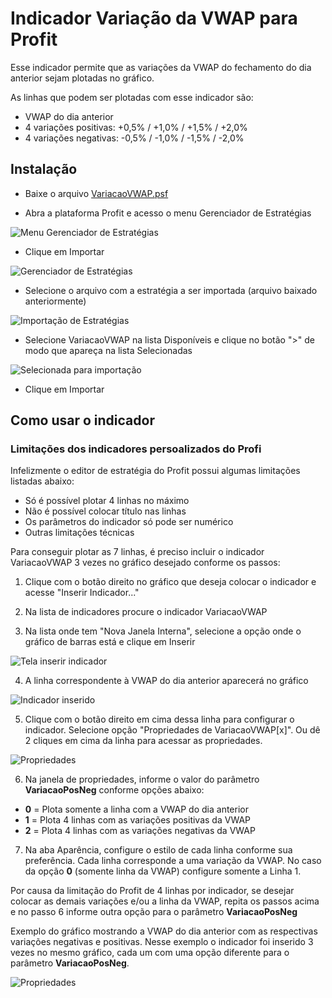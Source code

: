 # Indicador Variação da VWAP para Profit

Esse indicador permite que as variações da VWAP do fechamento do dia anterior sejam plotadas no gráfico.

As linhas que podem ser plotadas com esse indicador são:

+ VWAP do dia anterior
+ 4 variações positivas: +0,5% / +1,0% / +1,5% / +2,0%
+ 4 variações negativas: -0,5% / -1,0% / -1,5% / -2,0%


## Instalação

+ Baixe o arquivo [VariacaoVWAP.psf](VariacaoVWAP.psf)

+ Abra a plataforma Profit e acesso o menu Gerenciador de Estratégias

![Menu Gerenciador de Estratégias](menu-gerenciador-estrategias.png)

+ Clique em Importar

![Gerenciador de Estratégias](estrategias-importar.png)

+ Selecione o arquivo com a estratégia a ser importada (arquivo baixado anteriormente)

![Importação de Estratégias](importacao-estrategias.png)

+ Selecione VariacaoVWAP na lista Disponíveis e clique no botão ">" de modo que apareça na lista Selecionadas

![Selecionada para importação](importacao-estrategias-selecionada.png)

+ Clique em Importar

## Como usar o indicador

### Limitações dos indicadores persoalizados do Profi

Infelizmente o editor de estratégia do Profit possui algumas limitações listadas abaixo:

+ Só é possível plotar 4 linhas no máximo
+ Não é possível colocar título nas linhas
+ Os parâmetros do indicador só pode ser numérico
+ Outras limitações técnicas

Para conseguir plotar as 7 linhas, é preciso incluir o indicador VariacaoVWAP 3 vezes no gráfico desejado conforme os passos:

1. Clique com o botão direito no gráfico que deseja colocar o indicador e acesse "Inserir Indicador..."

2. Na lista de indicadores procure o indicador VariacaoVWAP

3. Na lista onde tem "Nova Janela Interna", selecione a opção onde o gráfico de barras está e clique em Inserir

![Tela inserir indicador](tela-inserir-indicador.png)

4. A linha correspondente à VWAP do dia anterior aparecerá no gráfico

![Indicador inserido](grafico-indicador-inserido.png)

5. Clique com o botão direito em cima dessa linha para configurar o indicador. Selecione opção "Propriedades de VariacaoVWAP[x]". Ou dê 2 cliques em cima da linha para acessar as propriedades.

![Propriedades](popup-propriedades.png)

6. Na janela de propriedades, informe o valor do parâmetro **VariacaoPosNeg** conforme opções abaixo:

+ **0**  = Plota somente a linha com a VWAP do dia anterior
+ **1**  = Plota 4 linhas com as variações positivas da VWAP
+ **2**  = Plota 4 linhas com as variações negativas da VWAP

7. Na aba Aparência, configure o estilo de cada linha conforme sua preferência. Cada linha corresponde a uma variação da VWAP. No caso da opção **0** (somente linha da VWAP) configure somente a Linha 1.

Por causa da limitação do Profit de 4 linhas por indicador, se desejar colocar as demais variações e/ou a linha da VWAP, repita os passos acima e no passo 6 informe outra opção para o parâmetro **VariacaoPosNeg**

Exemplo do gráfico mostrando a VWAP do dia anterior com as respectivas variações negativas e positivas. Nesse exemplo o indicador foi inserido 3 vezes no mesmo gráfico, cada um com uma opção diferente para o parâmetro **VariacaoPosNeg**.

![Propriedades](grafico-exemplo.png)